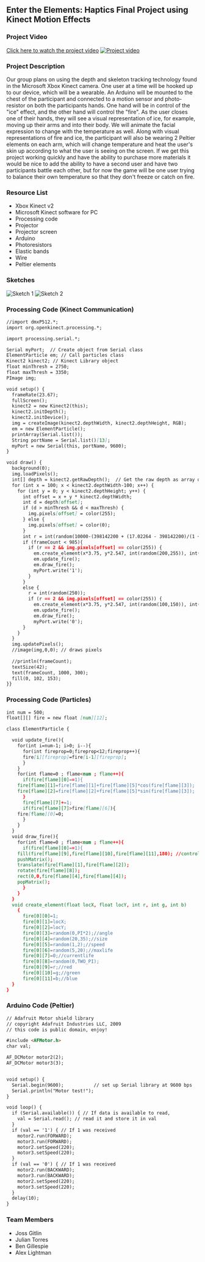 ## Enter the Elements: Haptics Final Project using Kinect Motion Effects

### Project Video

[Click here to watch the project video](https://vimeo.com/lighty/review/306954672/04af099675)
[![Project video](https://i.ibb.co/3S0Bwt4/Screen-Shot-2018-12-17-at-8-51-08-PM.png)](https://vimeo.com/lighty/review/306954672/04af099675 "Kinect Effects Project video - Click to Watch!")

### Project Description
Our group plans on using the depth and skeleton tracking technology found in the Microsoft Xbox Kinect camera.  One user at a time will be hooked up to our device, which will be a wearable.  An Arduino will be mounted to the chest of the participant and connected to a motion sensor and photo-resistor on both the participants hands.  One hand will be in control of the "ice" effect, and the other hand will control the "fire".  As the user closes one of their hands, they will see a visual representation of ice, for example, moving up their arms and into their body.  We will animate the facial expression to change with the temperature as well.  Along with visual representations of fire and ice, the participant will also be wearing 2 Peltier elements on each arm, which will change temperature and heat the user's skin up according to what the user is seeing on the screen.  If we get this project working quickly and have the ability to purchase more materials it would be nice to add the ability to have a second user and have two participants battle each other, but for now the game will be one user trying to balance their own temperature so that they don't freeze or catch on fire.

### Resource List
- Xbox Kinect v2
- Microsoft Kinect software for PC
- Processing code
- Projector
- Projector screen
- Arduino
- Photoresistors
- Elastic bands
- Wire
- Peltier elements

### Sketches
![Sketch 1](https://i.ibb.co/vmWfyZ5/Haptic-Graphic1-Artboard-1-4x.png)
![Sketch 2](https://i.ibb.co/LvTxWwM/Haptic-Graphic2-Artboard-1-4x.png)

### Processing Code (Kinect Communication)
```markdown
//import dmxP512.*;
import org.openkinect.processing.*;

import processing.serial.*;

Serial myPort;  // Create object from Serial class
ElementParticle em; // Call particles class
Kinect2 kinect2; // Kinect Library object
float minThresh = 2750;
float maxThresh = 3350;
PImage img;

void setup() {
  frameRate(23.67);
  fullScreen();
  kinect2 = new Kinect2(this);
  kinect2.initDepth();
  kinect2.initDevice();
  img = createImage(kinect2.depthWidth, kinect2.depthHeight, RGB);
  em = new ElementParticle();
  printArray(Serial.list());
  String portName = Serial.list()[13];
  myPort = new Serial(this, portName, 9600);
}

void draw() {
  background(0);
  img.loadPixels();
  int[] depth = kinect2.getRawDepth();  // Get the raw depth as array of integers
  for (int x = 100; x < kinect2.depthWidth-100; x++) {
    for (int y = 0; y < kinect2.depthHeight; y++) {
      int offset = x + y * kinect2.depthWidth;
      int d = depth[offset];
      if (d > minThresh && d < maxThresh) {
        img.pixels[offset] = color(255);
      } else {
        img.pixels[offset] = color(0);
      }
      int r = int(random(10000-(398142200 + (17.02264 - 398142200)/(1 + pow((frameCount/23767.31),3.34363)))));
      if (frameCount < 985){
        if (r == 2 && img.pixels[offset] == color(255)) {
          em.create_element(x*3.75, y*2.547, int(random(200,255)), int(random(50,150)), 0);
          em.update_fire();
          em.draw_fire();
          myPort.write('1');  
        }
      }
      else {
        r = int(random(250));
        if (r == 2 && img.pixels[offset] == color(255)) {
          em.create_element(x*3.75, y*2.547, int(random(100,150)), int(random(200,230)), int(random(230,255)));
          em.update_fire();
          em.draw_fire();
          myPort.write('0');  
      }
    }
  }
  img.updatePixels();
  //image(img,0,0); // draws pixels
  
  //println(frameCount);
  textSize(42);
  text(frameCount, 1000, 300); 
  fill(0, 102, 153);
}}
```

### Processing Code (Particles)
```markdown
int num = 500;
float[][] fire = new float [num][12];

class ElementParticle {

  void update_fire(){
    for(int i=num-1; i>0; i--){
      for(int fireprop=0;fireprop<12;fireprop++){
      fire[i][fireprop]=fire[i-1][fireprop];
      }
    }
    for(int flame=0 ; flame<num ; flame++){
      if(fire[flame][0]==1){
    fire[flame][1]=fire[flame][1]+fire[flame][5]*cos(fire[flame][3]);
    fire[flame][2]=fire[flame][2]+fire[flame][5]*sin(fire[flame][3]);
      }
      fire[flame][7]+=1;
      if(fire[flame][7]>fire[flame][6]){
    fire[flame][0]=0;
      }
    }
  }
  void draw_fire(){
    for(int flame=0 ; flame<num ; flame++){
      if(fire[flame][0]==1){
    fill(fire[flame][9],fire[flame][10],fire[flame][11],180); //controls red, green, blue, opacity
    pushMatrix();
    translate(fire[flame][1],fire[flame][2]);
    rotate(fire[flame][8]);
    rect(0,0,fire[flame][4],fire[flame][4]);
    popMatrix();
      }
    }
  }
  void create_element(float locX, float locY, int r, int g, int b)
    {
      fire[0][0]=1;
      fire[0][1]=locX;
      fire[0][2]=locY;
      fire[0][3]=random(0,PI*2);//angle
      fire[0][4]=random(20,35);//size
      fire[0][5]=random(1,2);//speed
      fire[0][6]=random(5,20);//maxlife
      fire[0][7]=0;//currentlife
      fire[0][8]=random(0,TWO_PI);
      fire[0][9]=r;//red
      fire[0][10]=g;//green
      fire[0][11]=b;//blue    
  }
}
```

### Arduino Code (Peltier)
```markdown
// Adafruit Motor shield library
// copyright Adafruit Industries LLC, 2009
// this code is public domain, enjoy!

#include <AFMotor.h>
char val;

AF_DCMotor motor2(2);
AF_DCMotor motor3(3);


void setup() {
  Serial.begin(9600);           // set up Serial library at 9600 bps
  Serial.println("Motor test!");
}

void loop() {
  if (Serial.available()) { // If data is available to read,
    val = Serial.read(); // read it and store it in val
  }
  if (val == '1') { // If 1 was received
    motor2.run(FORWARD); 
    motor3.run(FORWARD); 
    motor2.setSpeed(220);
    motor3.setSpeed(220);
  }
  if (val == '0') { // If 1 was received
    motor2.run(BACKWARD); 
    motor3.run(BACKWARD); 
    motor2.setSpeed(220);
    motor3.setSpeed(220);
  }
  delay(10);
}
```

### Team Members
- Joss Gitlin
- Julian Torres
- Ben Gillespie
- Alex Lightman

